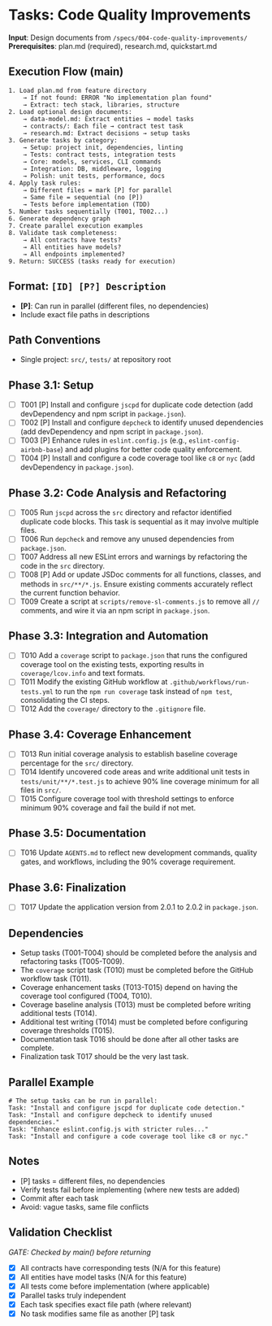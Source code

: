 # Tasks: Code Quality Improvements

**Input**: Design documents from `/specs/004-code-quality-improvements/`
**Prerequisites**: plan.md (required), research.md, quickstart.md

## Execution Flow (main)
```
1. Load plan.md from feature directory
	→ If not found: ERROR "No implementation plan found"
	→ Extract: tech stack, libraries, structure
2. Load optional design documents:
	→ data-model.md: Extract entities → model tasks
	→ contracts/: Each file → contract test task
	→ research.md: Extract decisions → setup tasks
3. Generate tasks by category:
	→ Setup: project init, dependencies, linting
	→ Tests: contract tests, integration tests
	→ Core: models, services, CLI commands
	→ Integration: DB, middleware, logging
	→ Polish: unit tests, performance, docs
4. Apply task rules:
	→ Different files = mark [P] for parallel
	→ Same file = sequential (no [P])
	→ Tests before implementation (TDD)
5. Number tasks sequentially (T001, T002...)
6. Generate dependency graph
7. Create parallel execution examples
8. Validate task completeness:
	→ All contracts have tests?
	→ All entities have models?
	→ All endpoints implemented?
9. Return: SUCCESS (tasks ready for execution)
```

## Format: `[ID] [P?] Description`
- **[P]**: Can run in parallel (different files, no dependencies)
- Include exact file paths in descriptions

## Path Conventions
- Single project: `src/`, `tests/` at repository root

## Phase 3.1: Setup
- [ ] T001 [P] Install and configure `jscpd` for duplicate code detection (add devDependency and npm script in `package.json`).
- [ ] T002 [P] Install and configure `depcheck` to identify unused dependencies (add devDependency and npm script in `package.json`).
- [ ] T003 [P] Enhance rules in `eslint.config.js` (e.g., `eslint-config-airbnb-base`) and add plugins for better code quality enforcement.
- [ ] T004 [P] Install and configure a code coverage tool like `c8` or `nyc` (add devDependency in `package.json`).

## Phase 3.2: Code Analysis and Refactoring
- [ ] T005 Run `jscpd` across the `src` directory and refactor identified duplicate code blocks. This task is sequential as it may involve multiple files.
- [ ] T006 Run `depcheck` and remove any unused dependencies from `package.json`.
- [ ] T007 Address all new ESLint errors and warnings by refactoring the code in the `src` directory.
- [ ] T008 [P] Add or update JSDoc comments for all functions, classes, and methods in `src/**/*.js`. Ensure existing comments accurately reflect the current function behavior.
- [ ] T009 Create a script at `scripts/remove-sl-comments.js` to remove all `//` comments, and wire it via an npm script in `package.json`.

## Phase 3.3: Integration and Automation
- [ ] T010 Add a `coverage` script to `package.json` that runs the configured coverage tool on the existing tests, exporting results in `coverage/lcov.info` and text formats.
- [ ] T011 Modify the existing GitHub workflow at `.github/workflows/run-tests.yml` to run the `npm run coverage` task instead of `npm test`, consolidating the CI steps.
- [ ] T012 Add the `coverage/` directory to the `.gitignore` file.

## Phase 3.4: Coverage Enhancement
- [ ] T013 Run initial coverage analysis to establish baseline coverage percentage for the `src/` directory.
- [ ] T014 Identify uncovered code areas and write additional unit tests in `tests/unit/**/*.test.js` to achieve 90% line coverage minimum for all files in `src/`.
- [ ] T015 Configure coverage tool with threshold settings to enforce minimum 90% coverage and fail the build if not met.

## Phase 3.5: Documentation
- [ ] T016 Update `AGENTS.md` to reflect new development commands, quality gates, and workflows, including the 90% coverage requirement.

## Phase 3.6: Finalization
- [ ] T017 Update the application version from 2.0.1 to 2.0.2 in `package.json`.

## Dependencies
- Setup tasks (T001-T004) should be completed before the analysis and refactoring tasks (T005-T009).
- The `coverage` script task (T010) must be completed before the GitHub workflow task (T011).
- Coverage enhancement tasks (T013-T015) depend on having the coverage tool configured (T004, T010).
- Coverage baseline analysis (T013) must be completed before writing additional tests (T014).
- Additional test writing (T014) must be completed before configuring coverage thresholds (T015).
- Documentation task T016 should be done after all other tasks are complete.
- Finalization task T017 should be the very last task.

## Parallel Example
```
# The setup tasks can be run in parallel:
Task: "Install and configure jscpd for duplicate code detection."
Task: "Install and configure depcheck to identify unused dependencies."
Task: "Enhance eslint.config.js with stricter rules..."
Task: "Install and configure a code coverage tool like c8 or nyc."
```
 
## Notes
- [P] tasks = different files, no dependencies
- Verify tests fail before implementing (where new tests are added)
- Commit after each task
- Avoid: vague tasks, same file conflicts

## Validation Checklist
*GATE: Checked by main() before returning*

- [X] All contracts have corresponding tests (N/A for this feature)
- [X] All entities have model tasks (N/A for this feature)
- [X] All tests come before implementation (where applicable)
- [X] Parallel tasks truly independent
- [X] Each task specifies exact file path (where relevant)
- [X] No task modifies same file as another [P] task